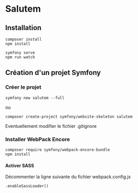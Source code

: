 # Salutem

## Installation 
```shell script
composer install
npm install
```

```shell script 
symfony serve
npm run watch
```

## Création d'un projet Symfony

### Créer le projet
```shell script
symfony new salutem --full
```
ou

```shell script
composer create-project symfony/website-skeleton salutem
```

Eventuellement modifier le fichier .gitignore

### Installer WebPack Encore    
```shell script
composer require symfony/webpack-encore-bundle
npm install
```

#### Activer SASS

Décommenter la ligne suivante du fichier webpack.config.js
```shell script
.enableSassLoader()
```
